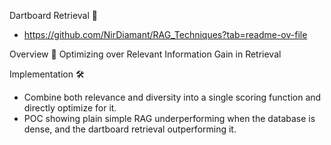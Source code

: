 Dartboard Retrieval 🎯
- https://github.com/NirDiamant/RAG_Techniques?tab=readme-ov-file
 
Overview 🔎
Optimizing over Relevant Information Gain in Retrieval

Implementation 🛠️
- Combine both relevance and diversity into a single scoring function and directly optimize for it.
- POC showing plain simple RAG underperforming when the database is dense, and the dartboard retrieval outperforming it.
